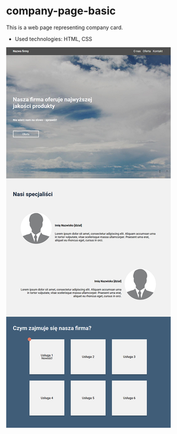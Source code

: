 # company-page-basic

This is a web page representing company card.

* Used technologies: HTML, CSS

![image](./readme-graphics/company-page-basic.png)
